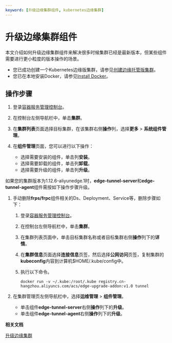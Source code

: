 ```yaml
---
keyword: [升级边缘集群组件, kubernetes边缘集群]
---
```


# 升级边缘集群组件

本文介绍如何升级边缘集群组件来解决很多时候集群已经是最新版本，但某些组件需要进行更小粒度的版本操作的场景。

-   您已成功创建一个Kubernetes边缘版集群，请参见[创建边缘托管版集群](/cn.zh-CN/边缘容器服务ACK@Edge用户指南/边缘托管集群管理/创建边缘托管版集群.md)。
-   您已在本地安装Docker，请参见[Install Docker](https://docs.docker.com/install/)。

## 操作步骤

1.  登录[容器服务管理控制台](https://cs.console.aliyun.com)。

2.  在控制台左侧导航栏中，单击**集群**。

3.  在**集群列表**页面选择目标集群，在该集群右侧**操作**列，选择**更多** \> **系统组件管理**。

4.  在**组件管理**页面，您可以进行以下操作：

    -   选择需要安装的组件，单击列**安装**。
    -   选择需要卸载的组件，单击列**卸载**。
    -   选择需要升级的组件，单击列**升级**。

如果您的集群版本为1.12.6-aliyunedge.1时，**edge-tunnel-server**和**edge-tunnel-agent**组件需按如下操作步骤升级。

1.  手动删除**frps/frpc**组件相关的Ds、Deployment、Service等，删除步骤如下：

    1.  登录[容器服务管理控制台](https://cs.console.aliyun.com)。

    2.  在控制台左侧导航栏中，单击**集群**。

    3.  在集群列表页面中，单击目标集群名称或者目标集群右侧**操作**列下的**详情**。

    4.  在**集群信息**页面选择**连接信息**页签，然后选择**公网访问**页签，复制集群的**kubeconfig**内容到计算机$HOME/.kube/config中。

    5.  执行以下命令。

        ```
        docker run -v ~/.kube:/root/.kube registry.cn-hangzhou.aliyuncs.com/acs/edge-upgrade-addon:v1.0 tunnel
        ```

2.  在集群管理页左侧导航栏中，选择**运维管理** \> **组件管理**。

    -   单击组件**edge-tunnel-server**右侧**操作**列下的**升级**。
    -   单击组件**edge-tunnel-agent**右侧**操作**列下的**升级**。

**相关文档**  


[升级边缘集群](/cn.zh-CN/边缘容器服务ACK@Edge用户指南/边缘托管集群管理/升级边缘集群.md)

